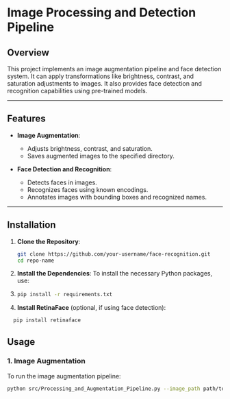 # Image Processing and Detection Pipeline

## Overview

This project implements an image augmentation pipeline and face detection system. It can apply transformations like brightness, contrast, and saturation adjustments to images. It also provides face detection and recognition capabilities using pre-trained models.

***

## Features

- **Image Augmentation**: 
  - Adjusts brightness, contrast, and saturation.
  - Saves augmented images to the specified directory.
  
- **Face Detection and Recognition**:
  - Detects faces in images.
  - Recognizes faces using known encodings.
  - Annotates images with bounding boxes and recognized names.

***

## Installation

1. **Clone the Repository**:
   ```bash
   git clone https://github.com/your-username/face-recognition.git
   cd repo-name

1. **Install the Dependencies**: To install the necessary Python packages, use:
2. ```bash
   pip install -r requirements.txt

3. **Install RetinaFace** (optional, if using face detection):
  ```bash
    pip install retinaface
  ```
  ## Usage
  
  ### 1. Image Augmentation
  
  To run the image augmentation pipeline:
  
  ```bash
  python src/Processing_and_Augmentation_Pipeline.py --image_path path/to/image --output_folder path/to/output

